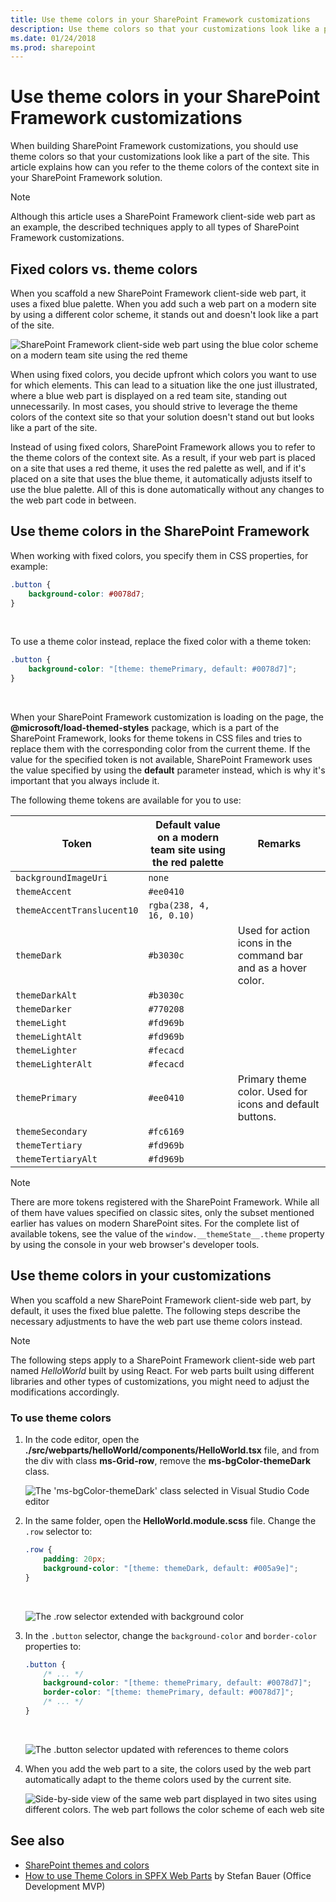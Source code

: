 ```yaml
---
title: Use theme colors in your SharePoint Framework customizations
description: Use theme colors so that your customizations look like a part of the site by referring to the theme colors of the context site in your SharePoint Framework solution.
ms.date: 01/24/2018
ms.prod: sharepoint
---
```



# Use theme colors in your SharePoint Framework customizations

When building SharePoint Framework customizations, you should use theme colors so that your customizations look like a part of the site. This article explains how can you refer to the theme colors of the context site in your SharePoint Framework solution.

> [!NOTE] 
> Although this article uses a SharePoint Framework client-side web part as an example, the described techniques apply to all types of SharePoint Framework customizations.

## Fixed colors vs. theme colors

When you scaffold a new SharePoint Framework client-side web part, it uses a fixed blue palette. When you add such a web part on a modern site by using a different color scheme, it stands out and doesn't look like a part of the site.

![SharePoint Framework client-side web part using the blue color scheme on a modern team site using the red theme](../images/themed-styles-blue-web-part-red-site.png)

When using fixed colors, you decide upfront which colors you want to use for which elements. This can lead to a situation like the one just illustrated, where a blue web part is displayed on a red team site, standing out unnecessarily. In most cases, you should strive to leverage the theme colors of the context site so that your solution doesn't stand out but looks like a part of the site.

Instead of using fixed colors, SharePoint Framework allows you to refer to the theme colors of the context site. As a result, if your web part is placed on a site that uses a red theme, it uses the red palette as well, and if it's placed on a site that uses the blue theme, it automatically adjusts itself to use the blue palette. All of this is done automatically without any changes to the web part code in between.

## Use theme colors in the SharePoint Framework

When working with fixed colors, you specify them in CSS properties, for example:

```css
.button {
    background-color: #0078d7;
}
```

<br/>

To use a theme color instead, replace the fixed color with a theme token:

```css
.button {
    background-color: "[theme: themePrimary, default: #0078d7]";
}
```

<br/>

When your SharePoint Framework customization is loading on the page, the **@microsoft/load-themed-styles** package, which is a part of the SharePoint Framework, looks for theme tokens in CSS files and tries to replace them with the corresponding color from the current theme. If the value for the specified token is not available, SharePoint Framework uses the value specified by using the **default** parameter instead, which is why it's important that you always include it.

The following theme tokens are available for you to use:

Token|Default value on a modern team site using the red palette|Remarks
-----|--------------------------------|-----------
`backgroundImageUri`|`none`|
`themeAccent`|`#ee0410`|
`themeAccentTranslucent10`|`rgba(238, 4, 16, 0.10)`|
`themeDark`|`#b3030c`|Used for action icons in the command bar and as a hover color.
`themeDarkAlt`|`#b3030c`|
`themeDarker`|`#770208`|
`themeLight`|`#fd969b`|
`themeLightAlt`|`#fd969b`|
`themeLighter`|`#fecacd`|
`themeLighterAlt`|`#fecacd`|
`themePrimary`|`#ee0410`|Primary theme color. Used for icons and default buttons.
`themeSecondary`|`#fc6169`|
`themeTertiary`|`#fd969b`|
`themeTertiaryAlt`|`#fd969b`|

> [!NOTE] 
> There are more tokens registered with the SharePoint Framework. While all of them have values specified on classic sites, only the subset mentioned earlier has values on modern SharePoint sites. For the complete list of available tokens, see the value of the `window.__themeState__.theme` property by using the console in your web browser's developer tools.

## Use theme colors in your customizations

When you scaffold a new SharePoint Framework client-side web part, by default, it uses the fixed blue palette. The following steps describe the necessary adjustments to have the web part use theme colors instead.

> [!NOTE] 
> The following steps apply to a SharePoint Framework client-side web part named _HelloWorld_ built by using React. For web parts built using different libraries and other types of customizations, you might need to adjust the modifications accordingly.

### To use theme colors

1. In the code editor, open the **./src/webparts/helloWorld/components/HelloWorld.tsx** file, and from the div with class **ms-Grid-row**, remove the **ms-bgColor-themeDark** class.

    ![The 'ms-bgColor-themeDark' class selected in Visual Studio Code editor](../images/themed-styles-ms-bgcolor-themedark-class.png)

2. In the same folder, open the **HelloWorld.module.scss** file. Change the `.row` selector to:

    ```css
    .row {
        padding: 20px;
        background-color: "[theme: themeDark, default: #005a9e]";
    }
    ```

    <br/>

    ![The .row selector extended with background color](../images/themed-styles-row-class.png)

3. In the `.button` selector, change the `background-color` and `border-color` properties to:

    ```css
    .button {
        /* ... */
        background-color: "[theme: themePrimary, default: #0078d7]";
        border-color: "[theme: themePrimary, default: #0078d7]";
        /* ... */
    }
    ```

    <br/>

    ![The .button selector updated with references to theme colors](../images/themed-styles-button-class.png)

4. When you add the web part to a site, the colors used by the web part automatically adapt to the theme colors used by the current site.

    ![Side-by-side view of the same web part displayed in two sites using different colors. The web part follows the color scheme of each web site](../images/themed-styles-side-by-side.png)

## See also

- [SharePoint themes and colors](../design/themes-colors.md)
- [How to use Theme Colors in SPFX Web Parts](https://n8d.at/blog/how-to-use-theme-colors-in-spfx-web-parts/) by Stefan Bauer (Office Development MVP)
